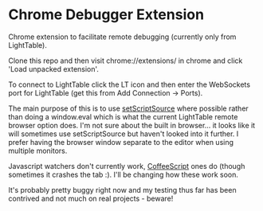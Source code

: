 Chrome Debugger Extension
=========================

Chrome extension to facilitate remote debugging (currently only from LightTable).

Clone this repo and then visit chrome://extensions/ in chrome and click 'Load unpacked extension'.

To connect to LightTable click the LT icon and then enter the WebSockets port for LightTable (get this from  Add Connection -> Ports).

The main purpose of this is to use [setScriptSource](https://developers.google.com/chrome-developer-tools/docs/protocol/1.1/debugger?hl=ro#command-setScriptSource) where possible rather than doing a window.eval which is what the current LightTable remote browser option does. I'm not sure about the built in browser... it looks like it will sometimes use setScriptSource but haven't looked into it further. I prefer having the browser window separate to the editor when using multiple monitors.

Javascript watchers don't currently work, [CoffeeScript](https://github.com/davecoates/lt-coffeescript) ones do (though sometimes it crashes the tab :). I'll be changing how these work soon.

It's probably pretty buggy right now and my testing thus far has been contrived and not much on real projects - beware!
